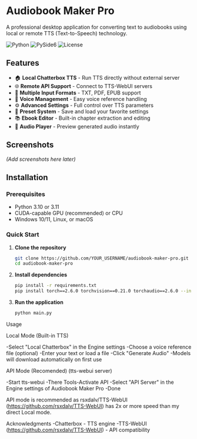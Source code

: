 # Audiobook Maker Pro

A professional desktop application for converting text to audiobooks using local or remote TTS (Text-to-Speech) technology.

![Python](https://img.shields.io/badge/python-3.10+-blue.svg)
![PySide6](https://img.shields.io/badge/PySide6-6.5+-green.svg)
![License](https://img.shields.io/badge/license-MIT-blue.svg)

## Features

- 🏠 **Local Chatterbox TTS** - Run TTS directly without external server
- 🌐 **Remote API Support** - Connect to TTS-WebUI servers
- 📁 **Multiple Input Formats** - TXT, PDF, EPUB support
- 🎤 **Voice Management** - Easy voice reference handling
- ⚙️ **Advanced Settings** - Full control over TTS parameters
- 💾 **Preset System** - Save and load your favorite settings
- 📚 **Ebook Editor** - Built-in chapter extraction and editing
- 🎵 **Audio Player** - Preview generated audio instantly

## Screenshots

*(Add screenshots here later)*

## Installation

### Prerequisites

- Python 3.10 or 3.11
- CUDA-capable GPU (recommended) or CPU
- Windows 10/11, Linux, or macOS

### Quick Start

1. **Clone the repository**
   ```bash
   git clone https://github.com/YOUR_USERNAME/audiobook-maker-pro.git
   cd audiobook-maker-pro
2. **Install dependencies**
   ```bash
   pip install -r requirements.txt
   pip install torch==2.6.0 torchvision==0.21.0 torchaudio==2.6.0 --index-url https://download.pytorch.org/whl/cu124

3. **Run the application**
   ```bash
   python main.py

Usage

Local Mode (Built-in TTS)

-Select "Local Chatterbox" in the Engine settings
-Choose a voice reference file (optional)
-Enter your text or load a file
-Click "Generate Audio"
-Models will download automatically on first use

API Mode (Recomended) (tts-webui server) 

-Start tts-webui
-There Tools-Activate API
-Select "API Server" in the Engine settings of Audiobook Maker Pro
-Done

API mode is recommended as rsxdalv/TTS-WebUI (https://github.com/rsxdalv/TTS-WebUI) has 2x or more speed than my direct Local mode. 

Acknowledgments
-Chatterbox - TTS engine
-TTS-WebUI (https://github.com/rsxdalv/TTS-WebUI) - API compatibility